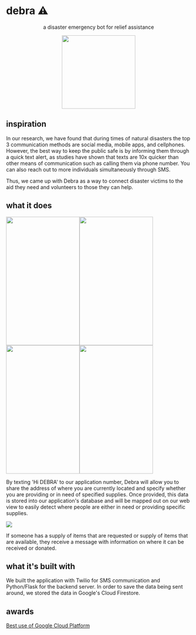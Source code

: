 # debra ⚠️
<p align="center">a disaster emergency bot for relief assistance</p>
<p align="center"><img src="https://i.gyazo.com/915d4c5ff8b1506686720f0865ee2bdc.png" height="200px;"/></p>


## inspiration
In our research, we have found that during times of natural disasters the top 3 communication methods are social media, mobile apps, and cellphones. However, the best way to keep the public safe is by informing them through a quick text alert, as studies have shown that texts are 10x quicker than other means of communication such as calling them via phone number. You can also reach out to more individuals simultaneously through SMS.

Thus, we came up with Debra as a way to connect disaster victims to the aid they need and volunteers to those they can help.

## what it does
<img src="https://i.gyazo.com/e751b527fdd517061084e892b1b067dc.png" width="200px;" height="350px;"><img src="https://i.gyazo.com/e2b842d91ace1fb7a3c537ffe87c278a.png" width="200px;" height="350px;"><img src="https://i.gyazo.com/77ce65ee4212e88f1c008c77f7d96d4a.png" width="200px;" height="350px;"><img src="https://i.gyazo.com/4a84051388be22ae9d89819e937a3d63.png" width="200px;" height="350px;">

By texting 'Hi DEBRA' to our application number, Debra will allow you to share the address of where you are currently located and specify whether you are providing or in need of specified supplies. Once provided, this data is stored into our application's database and will be mapped out on our web view to easily detect where people are either in need or providing specific supplies.

<img src="https://i.gyazo.com/df418b1cf28e63ca8d1fc92524adfdd2.png">

If someone has a supply of items that are requested or supply of items that are available, they receive a message with information on where it can be received or donated.

## what it's built with
We built the application with Twilio for SMS communication and Python/Flask for the backend server. In order to save the data being sent around, we stored the data in Google's Cloud Firestore.

## awards
<a href="https://devpost.com/software/debra">Best use of Google Cloud Platform</a>
